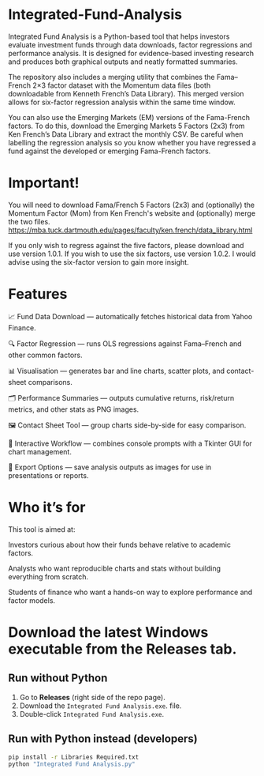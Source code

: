 # Integrated-Fund-Analysis
Integrated Fund Analysis is a Python-based tool that helps investors evaluate investment funds through data downloads, factor regressions and performance analysis. It is designed for evidence-based investing research and produces both graphical outputs and neatly formatted summaries.

The repository also includes a merging utility that combines the Fama–French 2×3 factor dataset with the Momentum data files (both downloadable from Kenneth French’s Data Library). This merged version allows for six-factor regression analysis within the same time window.

You can also use the Emerging Markets (EM) versions of the Fama-French factors. To do this, download the Emerging Markets 5 Factors (2x3) from Ken French’s Data Library and extract the monthly CSV. Be careful when labelling the regression analysis so you know whether you have regressed a fund against the developed or emerging Fama-French factors.

# Important! 
You will need to download Fama/French 5 Factors (2x3) and (optionally) the Momentum Factor (Mom) from Ken French's website and (optionally) merge the two files.
https://mba.tuck.dartmouth.edu/pages/faculty/ken.french/data_library.html

If you only wish to regress against the five factors, please download and use version 1.0.1. If you wish to use the six factors, use version 1.0.2. I would advise using the six-factor version to gain more insight.

# Features

📈 Fund Data Download — automatically fetches historical data from Yahoo Finance.

🔍 Factor Regression — runs OLS regressions against Fama–French and other common factors.

📊 Visualisation — generates bar and line charts, scatter plots, and contact-sheet comparisons.

🗂️ Performance Summaries — outputs cumulative returns, risk/return metrics, and other stats as PNG images.

🖼️ Contact Sheet Tool — group charts side-by-side for easy comparison.

🧰 Interactive Workflow — combines console prompts with a Tkinter GUI for chart management.

📝 Export Options — save analysis outputs as images for use in presentations or reports.

# Who it’s for

This tool is aimed at:

Investors curious about how their funds behave relative to academic factors.

Analysts who want reproducible charts and stats without building everything from scratch.

Students of finance who want a hands-on way to explore performance and factor models.

# Download the latest Windows executable from the **Releases** tab.

## Run without Python
1. Go to **Releases** (right side of the repo page).
2. Download the `Integrated Fund Analysis.exe`. file.
3. Double-click `Integrated Fund Analysis.exe`.

## Run with Python instead (developers)
```bash
pip install -r Libraries Required.txt
python "Integrated Fund Analysis.py"
